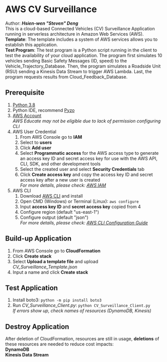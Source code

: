 # AWS CV Surveillance
Author: ***Hsien-wen "Steven" Deng***\
This is a cloud-based Connected Vehicles (CV) Surveillance Application running in serverless architecture in Amazon Web Services (AWS). 
**Template**: The template includes a system of AWS services allows you to establish this application.\
**Test Program**: The test program is a Python script running in the client to test the availability of your cloud application. The program first simulates 10 vehicles sending Basic Safety Messages (ID, speed) to the Vehicle_Trajectory_Database. Then, the program simulates a Roadside Unit (RSU) sending a Kinesis Data Stream to trigger AWS Lambda. Last, the program requests results from Cloud_Feedback_Database.

## Prerequisite
1. [Python 3.8](https://www.python.org/downloads/)
2. Python IDE, recommend [Pyzo](https://pyzo.org/start.html)
3. [AWS Account](https://aws.amazon.com/)\
   *AWS Educate may not be eligible due to lack of permission configuring CLI*
4. AWS User Credential 
   1) From AWS Console go to **IAM**
   2) Select to **users**
   3) Click **Add user**
   4) Select **Programmatic access** for the AWS access type to generate an access key ID and secret access key for use with the AWS API, CLI, SDK, and other development tools
   5) Select the created user and select **Security Credentials** tab
   6) Click **Create access key** and copy the access key ID and secret access key after a new user is created\
*For more details, please check: [AWS IAM](https://docs.aws.amazon.com/IAM/latest/UserGuide/id_users_create.html)*
5. AWS CLI
   1) Download [AWS CLI](https://docs.aws.amazon.com/cli/latest/userguide/install-cliv2.htm) and install 
   2) Open CMD (Windows) or Terminal (Linux): `aws configure`
   3) Input **access key ID** and **secret access key** copied from 4
   4) Configure region (default "us-east-1")
   5) Configure output (default "json")\
*For more details, please check: [AWS CLI Configuration Guide](https://docs.aws.amazon.com/cli/latest/userguide/cli-configure-quickstart.html)*
   
## Build-up Application
1. From AWS Console go to **CloudFormation**
2. Click **Create stack**
3. Select **Upload a template file** and upload *CV_Surveillance_Template.json*
4. Input a name and click **Create stack**

## Test Application
1. Install boto3: `python -m pip install boto3`
2. Run *CV_Surveillance_Client.py*: `python CV_Surveillance_Client.py`\
*If errors show up, check names of resources (DynamoDB, Kinesis)*

## Destroy Application
After deletion of CloudFormation, resources are still in usage, **deletions** of these resources are needed to reduce cost impacts:\
**DynamoDB**\
**Kinesis Data Stream**
